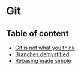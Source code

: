 # Git

## Table of content

- [Git is not what you think](https://github.com/KiraDiShira/Git/blob/master/GitIsNotWhatYouThink/README.md#git-is-not-what-you-think)  
- [Branches demystified](https://github.com/KiraDiShira/Git/blob/master/Branches%20demystified/README.md#branches-demystified)
- [Rebasing made simple](https://github.com/KiraDiShira/Git/tree/master/Rebasing%20Made%20Simple#rebasing-made-simple)
